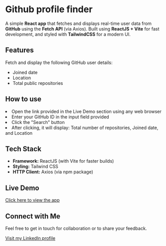 <h1><b>Github profile finder</b></h1> 

A simple <b>React app</b> that fetches and displays real-time user data from <b>GitHub</b> using the <b>Fetch API</b> (via Axios). Built using <b>ReactJS + Vite</b> for fast development, and styled with <b>TailwindCSS</b> for a modern UI. 

## Features
Fetch and display the following GitHub user details:
  - Joined date
  - Location
  - Total public repositories

## How to use
<li>Open the link provided in the Live Demo section using any web browser</li>
<li>Enter your GitHub ID in the input field provided</li>
<li>Click the "Search" button</li>
<li>After clicking, it will display:
  Total number of repositories,
  Joined date, and
  Location</li>

## Tech Stack
- **Framework:** ReactJS (with Vite for faster builds)
- **Styling:** Tailwind CSS
- **HTTP Client:** Axios (via npm package)

## Live Demo

 [Click here to view the app](https://github-profile-finder-vitereactjs.netlify.app/)

## Connect with Me
Feel free to get in touch for collaboration or to share your feedback.

[Visit my LinkedIn profile](https://www.linkedin.com/in/ajay-wade-b48214222/)
